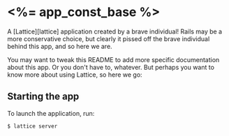 # <%= app_const_base %>

A [Lattice][lattice] application created by a brave individual! Rails may be a
more conservative choice, but clearly it pissed off the brave individual behind
this app, and so here we are.

You may want to tweak this README to add more specific documentation about this
app. Or you don't have to, whatever. But perhaps you want to know more about
using Lattice, so here we go:

## Starting the app

To launch the application, run:

```
$ lattice server
```
